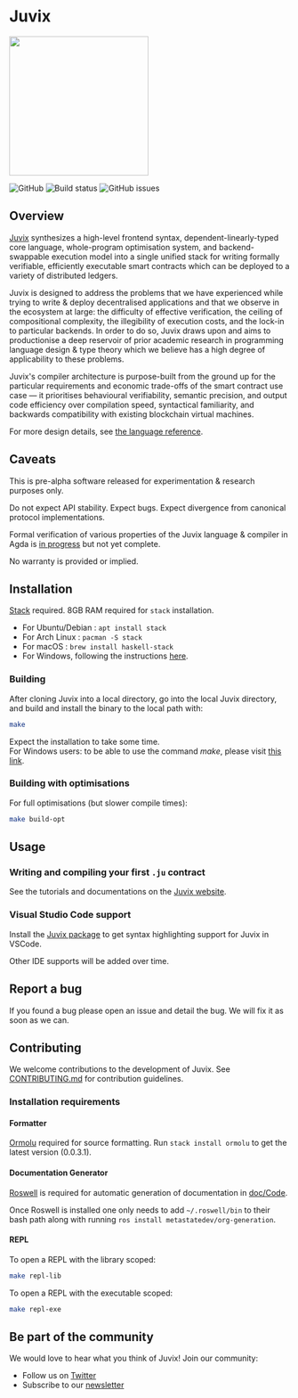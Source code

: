 # Juvix
<img src="Juvix_logo.png" width="250" height="250">

![GitHub](https://img.shields.io/github/license/metastatedev/juvix)
![Build status](https://img.shields.io/circleci/build/github/metastatedev/juvix?token=abc123def456)
![GitHub issues](https://img.shields.io/github/issues/metastatedev/juvix)

## Overview

[Juvix](https://juvix.org/) synthesizes a high-level frontend syntax, dependent-linearly-typed core language, whole-program optimisation system,
and backend-swappable execution model into a single unified stack for writing formally verifiable, efficiently executable
smart contracts which can be deployed to a variety of distributed ledgers.

Juvix is designed to address the problems that we have experienced while trying to write & deploy decentralised applications and that we observe in the ecosystem at large:
the difficulty of effective verification, the ceiling of compositional complexity, the illegibility of execution costs, and the lock-in to particular backends.
In order to do so, Juvix draws upon and aims to productionise a deep reservoir of prior academic research in programming language design & type theory which we believe has a high degree of applicability to these problems.

Juvix's compiler architecture is purpose-built from the ground up for the particular requirements and economic trade-offs
of the smart contract use case — it prioritises behavioural verifiability, semantic precision, and output code efficiency over compilation speed,
syntactical familiarity, and backwards compatibility with existing blockchain virtual machines.

For more design details, see [the language
reference](./doc/reference/language-reference.pdf).

<!--## Screenshots TODO--> 
<!-- Include logo/demo screenshot with labels. 
- vscode screenshot
- eg contracts -->

## Caveats

This is pre-alpha software released for experimentation & research purposes only.

Do not expect API stability. Expect bugs. Expect divergence from canonical protocol implementations.

Formal verification of various properties of the Juvix language & compiler in Agda is [in progress](experimental/qtt-agda) but not yet complete.

No warranty is provided or implied.

## Installation

<!-- ### Requirements

The following are required to build Juvix:

- [libff](https://github.com/scipr-lab/libff)
- [libsecp256k1](https://github.com/bitcoin-core/secp256k1)
- [Openssl Libssl API](https://wiki.openssl.org/index.php/Libssl_API) -->


[Stack](https://haskellstack.org) required. 8GB RAM required for `stack` installation.

  - For Ubuntu/Debian : `apt install stack`
  - For Arch Linux    : `pacman -S stack`
  - For macOS : `brew install haskell-stack`
  - For Windows, following the instructions [here](https://docs.haskellstack.org/en/stable/install_and_upgrade/#windows).
<!-- - **libsecp256k1**
  - For Ubuntu/Debian : `apt install libsecp256k1-dev`
  - For Arch Linux : `pacman -S libsecp256k1`
  - For macOS : `brew tap cuber/homebrew-libsecp256k1 && brew install libsecp256k1`
- **Openssl Libssl API**
  - For Ubuntu/Debian : `apt install libssl-dev`
  - For Arch Linux : `pacman -S openssl`
  - For macOS : `brew install openssl` -->

### Building

After cloning Juvix into a local directory, go into the local Juvix directory, and build and install the binary to the local path with:

```bash
make
```
Expect the installation to take some time.  
For Windows users: to be able to use the command *make*, please visit [this link](https://stackoverflow.com/questions/32127524/how-to-install-and-use-make-in-windows).

### Building with optimisations

For full optimisations (but slower compile times):

```bash
make build-opt
```

## Usage

### Writing and compiling your first `.ju` contract

See the tutorials and documentations on the [Juvix website](https://juvix.org/).

### Visual Studio Code support

Install the [Juvix package](https://marketplace.visualstudio.com/items?itemName=metastate.language-juvix)
to get syntax highlighting support for Juvix in VSCode.

Other IDE supports will be added over time.

## Report a bug

If you found a bug please open an issue and detail the bug. We will fix it as soon as we can.

## Contributing

We welcome contributions to the development of Juvix. See
[CONTRIBUTING.md](./doc/CONTRIBUTING.md) for contribution guidelines.

### Installation requirements

#### Formatter

[Ormolu](https://github.com/tweag/ormolu) required for source formatting. Run
`stack install ormolu` to get the latest version (0.0.3.1).

#### Documentation Generator

[Roswell](https://github.com/roswell/roswell) is required for automatic generation of documentation in [doc/Code](https://github.com/metastatedev/juvix/tree/develop/doc/Code).

Once Roswell is installed one only needs to add `~/.roswell/bin` to their bash path along with running `ros install metastatedev/org-generation`.

#### REPL

To open a REPL with the library scoped:

```bash
make repl-lib
```

To open a REPL with the executable scoped:

```bash
make repl-exe
```

## Be part of the community

We would love to hear what you think of Juvix! Join our community:

- Follow us on [Twitter](https://twitter.com/juvixlang)
- Subscribe to our [newsletter](https://juvix.org/)


<!-- trigger 8 -->
<!-- TODO add links to discord, reddit, etc. -->

